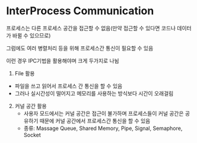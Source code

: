 # InterProcess Communication

프로세스는 다른 프로세스 공간을 접근할 수 없음(만약 접근할 수 있다면 코드나 데이터가 바뀔 수 있으므로)

그럼에도 여러 병렬처리 등을 위해 프로세스간 통신이 필요할 수 있음

이런 경우 IPC기법을 활용해야며 크게 두가지로 나뉨

1.  File 활용
   - 파일을 쓰고 읽어서 프로세스 간 통신을 할 수 있음
   - 그러나 실시간성이 떨어지고 메모리를 사용하는 방식보다 시간이 오래걸림
2. 커널 공간 활용
   - 사용자 모드에서는 커널 공간은 접근이 불가하며 프로세스들이 커널 공간은 공유하기 때문에 커널 공간에서 프로세스간 통신을 할 수 있음
   - 종류: Massage Queue, Shared Memory, Pipe, Signal, Semaphore, Socket